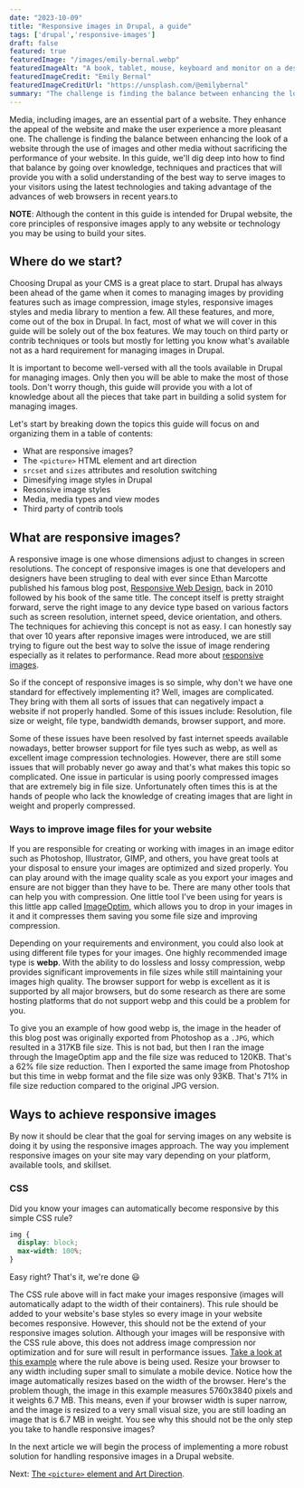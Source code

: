 ```yaml
---
date: "2023-10-09"
title: "Responsive images in Drupal, a guide"
tags: ['drupal','responsive-images']
draft: false
featured: true
featuredImage: "/images/emily-bernal.webp"
featuredImageAlt: "A book, tablet, mouse, keyboard and monitor on a desktop"
featuredImageCredit: "Emily Bernal"
featuredImageCreditUrl: "https://unsplash.com/@emilybernal"
summary: "The challenge is finding the balance between enhancing the look of your website through the use of images without sacrificing the performance of your website."
---
```

Media, including images, are an essential part of a website.  They enhance the appeal of the website and make the user experience a more pleasant one. The challenge is finding the balance between enhancing the look of a website through the use of images and other media without sacrificing the performance of your website. In this guide, we'll dig deep into how to find that balance by going over knowledge, techniques and practices that will provide you with a solid understanding of the best way to serve images to your visitors using the latest technologies and taking advantage of the advances of web browsers in recent years.to

**NOTE**: Although the content in this guide is intended for Drupal website, the core principles of responsive images apply to any website or technology you may be using to build your sites.

## Where do we start?

Choosing Drupal as your CMS is a great place to start.  Drupal has always been ahead of the game when it comes to managing images by providing features such as image compression, image styles, responsive images styles and media library to mention a few. All these features, and more, come out of the box in Drupal.  In fact, most of what we will cover in this guide will be solely out of the box features.  We may touch on third party or contrib techniques or tools but mostly for letting you know what's available not as a hard requirement for managing images in Drupal.

It is important to become well-versed with all the tools available in Drupal for managing images.  Only then you will be able to make the most of those tools. Don't worry though, this guide will provide you with a lot of knowledge about all the pieces that take part in building a solid system for managing images.

Let's start by breaking down the topics this guide will focus on and organizing them in a table of contents:

- What are responsive images?
- The `<picture>` HTML element and art direction
- `srcset` and `sizes` attributes and resolution switching
- Dimesifying image styles in Drupal
- Resonsive image styles
- Media, media types and view modes
- Third party of contrib tools

## What are responsive images?

A responsive image is one whose dimensions adjust to changes in screen resolutions. The concept of responsive images is one that developers and designers have been strugling to deal with ever since Ethan Marcotte published his famous blog post, [Responsive Web Design](https://alistapart.com/article/responsive-web-design/), back in 2010 followed by his book of the same title.  The concept itself is pretty straight forward, serve the right image to any device type based on various factors such as screen resolution, internet speed, device orientation, and others.  The techniques for achieving this concept is not as easy.  I can honestly say that over 10 years after reponsive images were introduced, we are still trying to figure out the best way to solve the issue of image rendering especially as it relates to performance.  Read more about [responsive images](https://developer.mozilla.org/en-US/docs/Learn/HTML/Multimedia_and_embedding/Responsive_images).

So if the concept of responsive images is so simple, why don't we have one standard for effectively implementing it?  Well, images are complicated.  They bring with them all sorts of issues that can negatively impact a website if not properly handled.  Some of this issues include: Resolution, file size or weight, file type, bandwidth demands, browser support, and more.

Some of these issues have been resolved by fast internet speeds available nowadays, better browser support for file tyes such as webp, as well as excellent image compression technologies.  However, there are still some issues that will probably never go away and that's what makes this topic so complicated.  One issue in particular is using poorly compressed images that are extremely big in file size.  Unfortunately often times this is at the hands of people who lack the knowledge of creating images that are light in weight and properly compressed.

### Ways to improve image files for your website

If you are responsible for creating or working with images in an image editor such as Photoshop, Illustrator, GIMP, and others, you have great tools at your disposal to ensure your images are optimized and sized properly.  You can play around with the image quality scale as you export your images and ensure are not bigger than they have to be.  There are many other tools that can help you with compression.  One little tool I've been using for years is this little app called [ImageOptim](https://imageoptim.com/howto.html), which allows you to drop in your images in it and it compresses them saving you some file size and improving compression.

Depending on your requirements and environment, you could also look at using different file types for your images.  One highly recommended image type is **webp**.  With the ability to do lossless and lossy compression, webp provides significant improvements in file sizes while still maintaining your images high quality.  The browser support for webp is excellent as it is supported by all major browsers, but do some research as there are some hosting platforms that do not support webp and this could be a problem for you.

To give you an example of how good webp is, the image in the header of this blog post was originally exported from Photoshop as a `.JPG`, which resulted in a 317KB file size.  This is not bad, but then I ran the image through the ImageOptim app and the file size was reduced to 120KB. That's a 62% file size reduction.  Then I exported the same image from Photoshop but this time in webp format and the file size was only 93KB.  That's 71% in file size reduction compared to the original JPG version.

## Ways to achieve responsive images

By now it should be clear that the goal for serving images on any website is doing it by using the responsive images approach.  The way you implement responsive images on your site may vary depending on your platform, available tools, and skillset.

### CSS

Did you know your images can automatically become responsive by this simple CSS rule?

```css
img {
  display: block;
  max-width: 100%;
}
```

Easy right?  That's it, we're done 😃

The CSS rule above will in fact make your images responsive (images will automatically adapt to the width of their containers).  This rule should be added to your website's base styles so every image in your website becomes responsive.  However, this should not be the extend of your responsive images solution.  Although your images will be responsive with the CSS rule above, this does not address image compression nor optimization and for sure will result in performance issues.  [Take a look at this example](https://codepen.io/mariohernandez/full/ZEVVKab) where the rule above is being used.  Resize your browser to any width including super small to simulate a mobile device.  Notice how the image automatically resizes based on the width of the browser. Here's the problem though, the image in this example measures 5760x3840 pixels and it weights 6.7 MB. This means, even if your browser width is super narrow, and the image is resized to a very small visual size, you are still loading an image that is 6.7 MB in weight.  You see why this should not be the only step you take to handle responsive images?

In the next article we will begin the process of implementing a more robust solution for handling responsive images in a Drupal website.

Next: [The `<picture>` element and Art Direction](./managing-images-art-direction.md).
